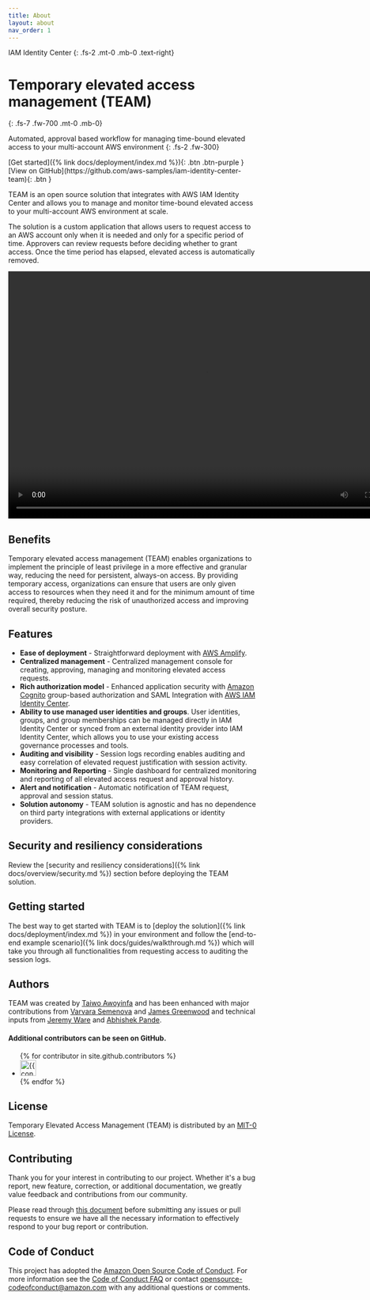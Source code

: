 ```yaml
---
title: About
layout: about
nav_order: 1
---
```

IAM Identity Center
{: .fs-2 .mt-0 .mb-0 .text-right}
# Temporary elevated access management (TEAM)
{: .fs-7 .fw-700 .mt-0 .mb-0}

Automated, approval based workflow for managing time-bound elevated access to your multi-account AWS environment
{: .fs-2 .fw-300}

<span class="fs-4">
[Get started]({% link docs/deployment/index.md %}){: .btn .btn-purple }
</span>
<span class="fs-4">
[View on GitHub](https://github.com/aws-samples/iam-identity-center-team){: .btn }
</span>

TEAM is an open source solution that integrates with AWS IAM Identity Center and allows you to manage and monitor time-bound elevated access to your multi-account AWS environment at scale.

The solution is a custom application that allows users to request access to an AWS account only when it is needed and only for a specific period of time. Approvers can review requests before deciding whether to grant access. Once the time period has elapsed, elevated access is automatically removed.

<video width="800" height="500" frameborder="0" autoplay loop allowfullscreen controls>
<source src="https://d3f99z5n3ls8r1.cloudfront.net/videos/requestor_guides/create_request.mov" type="video/mp4">
</video>

## Benefits
Temporary elevated access management (TEAM) enables organizations to implement the principle of least privilege in a more effective and granular way, reducing the need for persistent, always-on access. By providing temporary access, organizations can ensure that users are only given access to resources when they need it and for the minimum amount of time required, thereby reducing the risk of unauthorized access and improving overall security posture.

## Features
- **Ease of deployment** -  Straightforward deployment with [AWS Amplify](https://aws.amazon.com/amplify/).
- **Centralized management** - Centralized management console for creating, approving, managing and monitoring elevated access requests.
- **Rich authorization model** - Enhanced application security with [Amazon Cognito](https://aws.amazon.com/cognito/) group-based authorization and SAML Integration with [AWS IAM Identity Center](https://aws.amazon.com/iam/identity-center/).
- **Ability to use managed user identities and groups**. User identities, groups, and group memberships can be managed directly in IAM Identity Center or synced from an external identity provider into IAM Identity Center, which allows you to use your existing access governance processes and tools.
- **Auditing and visibility** - Session logs recording enables auditing and easy correlation of elevated request justification with session activity.
- **Monitoring and Reporting** - Single dashboard for centralized monitoring and reporting of all elevated access request and approval history.
- **Alert and notification** - Automatic notification of TEAM request, approval and session status.
- **Solution autonomy** - TEAM solution is agnostic and has no dependence on third party integrations with external applications or identity providers.

## Security and resiliency considerations
Review the [security and resiliency considerations]({% link docs/overview/security.md %}) section before deploying the TEAM solution.

## Getting started
The best way to get started with TEAM is to [deploy the solution]({% link docs/deployment/index.md %}) in your environment and follow the [end-to-end example scenario]({% link docs/guides/walkthrough.md %}) which will take you through all functionalities from requesting access to auditing the session logs.

## Authors
TEAM was created by [Taiwo Awoyinfa](https://github.com/tawoyinfa) and has been enhanced with major contributions from [Varvara Semenova](https://github.com/astrovar) and [James Greenwood](https://github.com/jmsgwd) and technical inputs from [Jeremy Ware](https://github.com/Hero104FH) and [Abhishek Pande](https://github.com/ahpande).

#### Additional contributors can be seen on GitHub.

<ul class="list-style-none">
{% for contributor in site.github.contributors %}
  <li class="d-inline-block mr-1">
     <a href="{{ contributor.html_url }}"><img src="{{ contributor.avatar_url }}" width="32" height="32" alt="{{ contributor.login }}"></a>
  </li>
{% endfor %}
</ul>

## License

Temporary Elevated Access Management (TEAM) is distributed by an [MIT-0 License](https://github.com/aws-samples/aws-iam-identity-center-temporary-elevated-access-management/blob/main/LICENSE).

## Contributing
Thank you for your interest in contributing to our project. Whether it's a bug report, new feature, correction, or additional documentation, we greatly value feedback and contributions from our community.

Please read through [this document](https://github.com/aws-samples/iam-identity-center-team/blob/main/CONTRIBUTING.md#contributing-guidelines) before submitting any issues or pull requests to ensure we have all the necessary information to effectively respond to your bug report or contribution.

## Code of Conduct
This project has adopted the [Amazon Open Source Code of Conduct](https://aws.github.io/code-of-conduct).
For more information see the [Code of Conduct FAQ](https://aws.github.io/code-of-conduct-faq) or contact
opensource-codeofconduct@amazon.com with any additional questions or comments.
